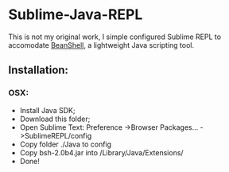 # Sublime-Java-REPL

This is not my original work, I simple configured Sublime REPL to accomodate [BeanShell](http://www.beanshell.org), a lightweight Java scripting tool.

## Installation:

### OSX:

- Install Java SDK;
- Download this folder;
- Open Sublime Text: Preference ->Browser Packages... ->SublimeREPL/config
- Copy folder ./Java to config
- Copy bsh-2.0b4.jar into /Library/Java/Extensions/
- Done!
